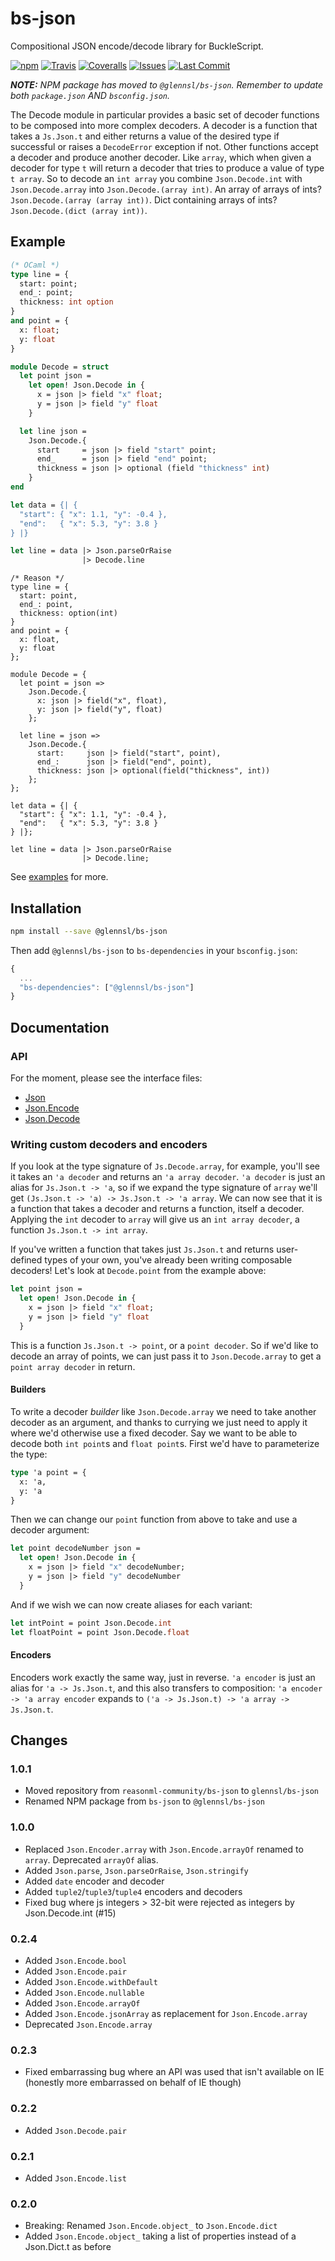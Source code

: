 # bs-json

Compositional JSON encode/decode library for BuckleScript.

[![npm](https://img.shields.io/npm/v/@glennsl/bs-json.svg)](https://npmjs.org/@glennsl/bs-json)
[![Travis](https://img.shields.io/travis/glennsl/bs-json/master.svg)](https://travis-ci.org/glennsl/bs-json)
[![Coveralls](https://img.shields.io/coveralls/glennsl/bs-json/master.svg)](https://coveralls.io/github/glennsl/bs-json?branch=master)
[![Issues](https://img.shields.io/github/issues/glennsl/bs-json.svg)](https://github.com/glennsl/bs-json/issues)
[![Last Commit](https://img.shields.io/github/last-commit/glennsl/bs-json.svg)](https://github.com/glennsl/bs-json/commits/master)

_**NOTE:** NPM package has moved to `@glennsl/bs-json`. Remember to update both `package.json` AND `bsconfig.json`._

The Decode module in particular provides a basic set of decoder functions to be composed into more complex decoders. A
decoder is a function that takes a `Js.Json.t` and either returns a value of the desired type if successful or raises a
`DecodeError` exception if not. Other functions accept a decoder and produce another decoder. Like `array`, which when
given a decoder for type `t` will return a decoder that tries to produce a value of type `t array`. So to decode an
`int array` you combine `Json.Decode.int` with `Json.Decode.array` into `Json.Decode.(array int)`. An array of arrays of
ints? `Json.Decode.(array (array int))`. Dict containing arrays of ints? `Json.Decode.(dict (array int))`.

## Example

```ml
(* OCaml *)
type line = {
  start: point;
  end_: point;
  thickness: int option
}
and point = {
  x: float;
  y: float
}

module Decode = struct
  let point json =
    let open! Json.Decode in {
      x = json |> field "x" float;
      y = json |> field "y" float
    }

  let line json =
    Json.Decode.{
      start     = json |> field "start" point;
      end_      = json |> field "end" point;
      thickness = json |> optional (field "thickness" int)
    }
end

let data = {| {
  "start": { "x": 1.1, "y": -0.4 },
  "end":   { "x": 5.3, "y": 3.8 }
} |}

let line = data |> Json.parseOrRaise
                |> Decode.line
```

```reason
/* Reason */
type line = {
  start: point,
  end_: point,
  thickness: option(int)
}
and point = {
  x: float,
  y: float
};

module Decode = {
  let point = json =>
    Json.Decode.{
      x: json |> field("x", float),
      y: json |> field("y", float)
    };

  let line = json =>
    Json.Decode.{
      start:     json |> field("start", point),
      end_:      json |> field("end", point),
      thickness: json |> optional(field("thickness", int))
    };
};

let data = {| {
  "start": { "x": 1.1, "y": -0.4 },
  "end":   { "x": 5.3, "y": 3.8 }
} |};

let line = data |> Json.parseOrRaise
                |> Decode.line;
```

See [examples](https://github.com/glennsl/bs-json/blob/master/examples/) for more.

## Installation

```sh
npm install --save @glennsl/bs-json
```

Then add `@glennsl/bs-json` to `bs-dependencies` in your `bsconfig.json`:
```js
{
  ...
  "bs-dependencies": ["@glennsl/bs-json"]
}
```

## Documentation

### API

For the moment, please see the interface files:

* [Json](https://github.com/glennsl/bs-json/blob/master/src/Json.mli)
* [Json.Encode](https://github.com/glennsl/bs-json/blob/master/src/Json_encode.mli)
* [Json.Decode](https://github.com/glennsl/bs-json/blob/master/src/Json_decode.mli)

### Writing custom decoders and encoders

If you look at the type signature of `Js.Decode.array`, for example, you'll see it takes an `'a decoder` and returns an
`'a array decoder`. `'a decoder` is just an alias for `Js.Json.t -> 'a`, so if we expand the type signature of `array`
we'll get `(Js.Json.t -> 'a) -> Js.Json.t -> 'a array`. We can now see that it is a function that takes a decoder and
returns a function, itself a decoder. Applying the `int` decoder to `array` will give us an `int array decoder`, a
function `Js.Json.t -> int array`.

If you've written a function that takes just `Js.Json.t` and returns user-defined types of your own, you've already been
writing composable decoders! Let's look at `Decode.point` from the example above:

```ml
let point json =
  let open! Json.Decode in {
    x = json |> field "x" float;
    y = json |> field "y" float
  }
```

This is a function `Js.Json.t -> point`, or a `point decoder`. So if we'd like to decode an array of points, we can just
pass it to `Json.Decode.array` to get a `point array decoder` in return.

#### Builders

To write a decoder _builder_ like `Json.Decode.array` we need to take another decoder as an argument, and thanks to
currying we just need to apply it where we'd otherwise use a fixed decoder. Say we want to be able to decode both
`int point`s and `float point`s. First we'd have to parameterize the type:

```ml
type 'a point = {
  x: 'a,
  y: 'a
}
```

Then we can change our `point` function from above to take and use a decoder argument:

```ml
let point decodeNumber json =
  let open! Json.Decode in {
    x = json |> field "x" decodeNumber;
    y = json |> field "y" decodeNumber
  }
```

And if we wish we can now create aliases for each variant:

```ml
let intPoint = point Json.Decode.int
let floatPoint = point Json.Decode.float
```

#### Encoders

Encoders work exactly the same way, just in reverse. `'a encoder` is just an alias for `'a -> Js.Json.t`, and this also
transfers to composition: `'a encoder -> 'a array encoder` expands to `('a -> Js.Json.t) -> 'a array -> Js.Json.t`.

## Changes

### 1.0.1
* Moved repository from `reasonml-community/bs-json` to `glennsl/bs-json`
* Renamed NPM package from `bs-json` to `@glennsl/bs-json`

### 1.0.0
* Replaced `Json.Encoder.array` with `Json.Encode.arrayOf` renamed to `array`. Deprecated `arrayOf` alias.
* Added `Json.parse`, `Json.parseOrRaise`, `Json.stringify`
* Added `date` encoder and decoder
* Added `tuple2`/`tuple3`/`tuple4` encoders and decoders
* Fixed bug where js integers > 32-bit were rejected as integers by Json.Decode.int (#15)

### 0.2.4
* Added `Json.Encode.bool`
* Added `Json.Encode.pair`
* Added `Json.Encode.withDefault`
* Added `Json.Encode.nullable`
* Added `Json.Encode.arrayOf`
* Added `Json.Encode.jsonArray` as replacement for `Json.Encode.array`
* Deprecated `Json.Encode.array`

### 0.2.3
* Fixed embarrassing bug where an API was used that isn't available on IE (honestly more embarrassed on behalf of IE though)

### 0.2.2
* Added `Json.Decode.pair`

### 0.2.1
* Added `Json.Encode.list`

### 0.2.0
* Breaking: Renamed `Json.Encode.object_` to `Json.Encode.dict`
* Added `Json.Encode.object_` taking a list of properties instead of a Json.Dict.t as before
